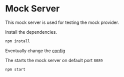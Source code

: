 # Mock Server

This mock server is used for testing the mock provider.

Install the dependencies.

```sh
npm install
```

Eventually change the [config](./config.js)

The starts the mock server on default port `8089`

```sh
npm start
```
